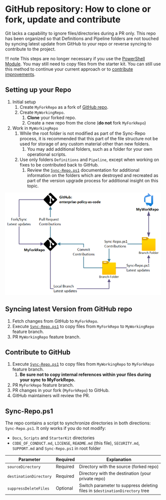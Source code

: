 # GitHub repository: How to clone or fork, update and contribute

Git lacks a capability to ignore files/directories during a PR only. This repo has been organized so that Definitions and Pipeline folders are not touched by syncing latest update from GitHub to your repo or reverse syncing to contribute to the project.

!!! note
    This steps are no longer necessary if you use the [PowerShell Module](powershell-module.md). You may still need to copy files from the starter kit.
    You can still use this method to continue your current approach or to [contribute improvements](#contribute-to-github).

## Setting up your Repo

1. Initial setup
      1. Create `MyForkRepo` as a fork of [GitHub repo](https://github.com/Azure/enterprise-azure-policy-as-code).
      1. Create `MyWorkingRepo`.
            1. **Clone** your forked repo.
            1. Create a new repo from the clone (**do not** fork `MyForkRepo`)
1. Work in `MyWorkingRepo`
      1. While the root folder is not modified as part of the Sync-Repo process, it is recommended that this part of the file structure not be used for storage of any custom material other than new folders.
          1. You may add additional folders, such as a folder for your own operational scripts.
      1. Use only folders `Definitions` and `Pipeline`, except when working on fixes to be contributed back to GitHub.
          1. Review the [`Sync-Repo.ps1`](#sync-repops1) documentation for additional information on the folders which are destroyed and recreated as part of the version upgrade process for additional insight on this topic.

![image](./Images/Sync-Repo.png)

## Syncing latest Version from GitHub repo

1. Fetch changes from GitHub to `MyForkRepo`.
2. Execute [`Sync-Repo.ps1`](#sync-repops1) to copy files from `MyForkRepo` to `MyWorkingRepo` feature branch.
3. PR `MyWorkingRepo` feature branch.

## Contribute to GitHub

1. Execute [`Sync-Repo.ps1`](#sync-repops1) to copy files from `MyWorkingRepo` to `MyForkRepo` feature branch.
    1. **Be sure not to copy internal references within your files during your sync to MyForkRepo.**
2. PR `MyForkRepo` feature branch.
3. PR changes in your fork (`MyForkRepo`) to GitHub.
4. GitHub maintainers will review the PR.

## Sync-Repo.ps1

The repo contains a script to synchronize directories in both directions: `Sync-Repo.ps1`. It only works if you do not modify:

* `Docs`, `Scripts` and `StarterKit` directories
* `CODE_OF_CONDUCT.md`, `LICENSE`, `README.md` (this file), `SECURITY.md`, `SUPPORT.md` and `Sync-Repo.ps1` in root folder

|Parameter | Required | Explanation |
|----------|----------|-------------|
| `sourceDirectory` | Required | Directory with the source (forked repo) |
| `destinationDirectory` | Required | Directory with the destination (your private repo) |
| `suppressDeleteFiles` | Optional | Switch parameter to suppress deleting files in `$destinationDirectory` tree |
